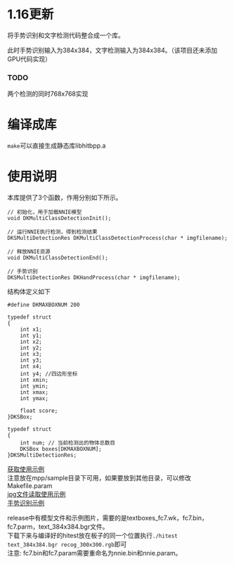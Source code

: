 # 1.16更新

将手势识别和文字检测代码整合成一个库。

此时手势识别输入为384x384，文字检测输入为384x384。（该项目还未添加GPU代码实现）

### TODO

两个检测的同时768x768实现

# 编译成库

`make`可以直接生成静态库libhitbpp.a

# 使用说明

本库提供了3个函数，作用分别如下所示。

```
// 初始化，用于加载NNIE模型
void DKMultiClassDetectionInit();

// 运行NNIE执行检测，得到检测结果
DKSMultiDetectionRes DKMultiClassDetectionProcess(char * imgfilename);

// 释放NNIE资源
void DKMultiClassDetectionEnd();

// 手势识别
DKSMultiDetectionRes DKHandProcess(char * imgfilename);
```

结构体定义如下

```
#define DKMAXBOXNUM 200

typedef struct
{
    int x1;
    int y1;
    int x2;
    int y2;
    int x3;
    int y3;
    int x4;
    int y4; //四边形坐标
    int xmin; 
    int ymin;
    int xmax;
    int ymax;
    
    float score;
}DKSBox;

typedef struct
{
    int num; // 当前检测出的物体总数目
    DKSBox boxes[DKMAXBOXNUM];
}DKSMultiDetectionRes;
```

[获取使用示例](https://github.com/FreshMOU/HiText/releases/download/v1.1/libHiText.zip)  
注意放在mpp/sample目录下可用，如果要放到其他目录，可以修改Makefile.param  
[jpg文件读取使用示例](https://github.com/FreshMOU/HiText/releases/download/v1.1/libHiText2.zip)  
[手势识别示例](https://github.com/FreshMOU/HiText/releases/download/v1.1/libHAND.zip)

release中有模型文件和示例图片，需要的是textboxes_fc7.wk，fc7.bin，fc7.parm，text_384x384.bgr文件。  
下载下来与编译好的hitest放在板子的同一个位置执行`./hitest text_384x384.bgr recog_300x300.rgb`即可  
注意: fc7.bin和fc7.param需要重命名为nnie.bin和nnie.param。

